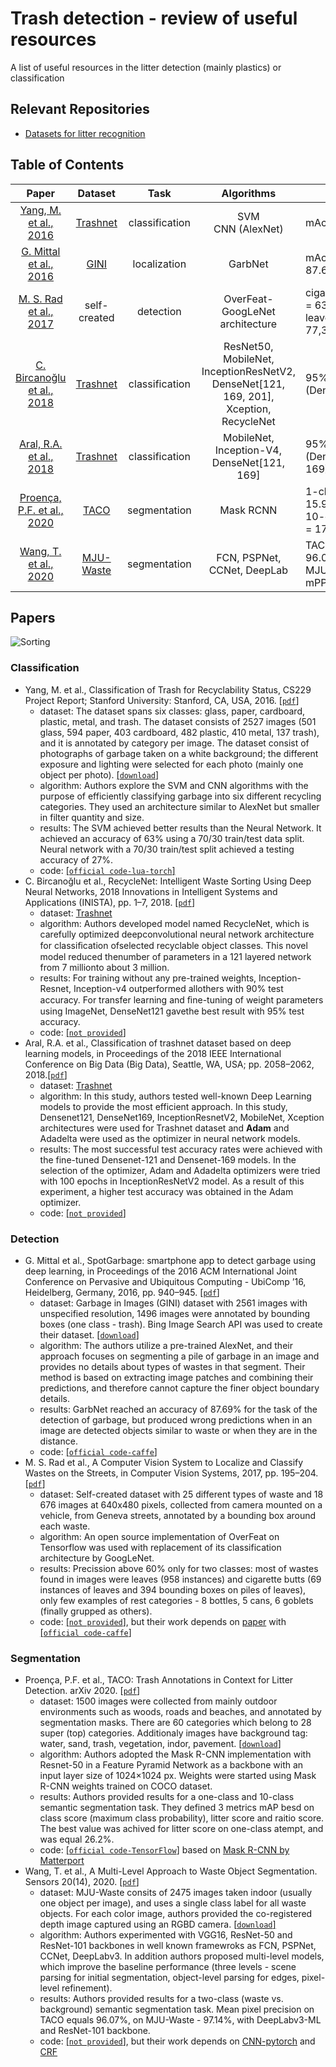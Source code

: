 # Trash detection - review of useful resources
A list of useful resources in the litter detection (mainly plastics) or classification

## Relevant Repositories
- [Datasets for litter recognition](https://github.com/AgaMiko/waste-datasets-review)

## Table of Contents

| Paper |  Dataset | Task | Algorithms | Results | Code |
|:-----:|:-------:|:----:|:----------:|---------|------|
| [Yang, M. et al., 2016](http://cs229.stanford.edu/proj2016/report/ThungYang-ClassificationOfTrashForRecyclabilityStatus-report.pdf)| [Trashnet](https://github.com/garythung/trashnet/tree/master/data) | classification |  SVM<br>CNN (AlexNet)    | mAcc = 63% | [Github](https://github.com/garythung/trashnet) |
|[G. Mittal et al., 2016](https://dl.acm.org/doi/pdf/10.1145/2971648.2971731)| [GINI](https://github.com/spotgarbage/spotgarbage-GINI)  | localization |   GarbNet   |mAcc = 87.69%|[SpotGarbage app](https://github.com/KudaP/SpotGarbage) |
|    [M. S. Rad et al., 2017](https://arxiv.org/pdf/1710.11374.pdf)   |   self-created    |    detection  | OverFeat-GoogLeNet architecture | cigarette Prec. = 63.2% <br>leaves Prec. = 77,35% |   not provided   |
| [C. Bircanoğlu et al., 2018](https://www.researchgate.net/publication/325626219_RecycleNet_Intelligent_Waste_Sorting_Using_Deep_Neural_Networks)  |[Trashnet](https://github.com/garythung/trashnet/tree/master/data) | classification |  ResNet50, MobileNet, InceptionResNetV2, DenseNet[121, 169, 201], Xception, RecycleNet| 95% Accuracy (DenseNet121) | not provided |
| [Aral, R.A. et al., 2018](https://ieeexplore.ieee.org/stamp/stamp.jsp?tp=&arnumber=8622212&tag=1)  |[Trashnet](https://github.com/garythung/trashnet/tree/master/data) | classification |  MobileNet, Inception-V4, DenseNet[121, 169]| 95% Accuracy (DenseNet[121, 169]) | not provided |
|[Proença, P.F. et al., 2020](https://arxiv.org/pdf/2003.06975.pdf)| [TACO](http://tacodataset.org/) | segmentation | Mask RCNN |1-class mAP = 15.9% <br>10-class mAP = 17.6%| [Github](https://github.com/pedropro/TACO) |
|[Wang, T. et al., 2020](https://www.mdpi.com/1424-8220/20/14/3816)| [MJU-Waste](https://github.com/realwecan/mju-waste/) | segmentation | FCN, PSPNet, CCNet, DeepLab | TACO mPP - 96.07<br>MJU-Waste mPP = 97.14%  | not provided |

## Papers
![Sorting](https://upload.wikimedia.org/wikipedia/commons/4/4e/Garbage_dump_site.svg)
### Classification
-  Yang, M. et al., Classification of Trash for Recyclability Status, CS229 Project Report; Stanford University: Stanford, CA, USA, 2016. [[`pdf`](http://cs229.stanford.edu/proj2016/report/ThungYang-ClassificationOfTrashForRecyclabilityStatus-report.pdf)]
     - dataset: The dataset spans six classes: glass, paper, cardboard, plastic, metal, and trash. The dataset consists of 2527 images (501 glass, 594 paper, 403 cardboard, 482 plastic, 410 metal, 137 trash), and it is annotated by category per image. The dataset consist of photographs of garbage taken on a white background; the different exposure and lighting were selected for each photo (mainly one object per photo). [[`download`]](https://github.com/garythung/trashnet/tree/master/data)
     - algorithm: Authors explore the SVM and CNN algorithms with the purpose of efficiently classifying garbage into six different recycling categories. They used an architecture similar to AlexNet but smaller in filter quantity and size.
     - results: The SVM achieved better results than the Neural Network. It achieved an accuracy of 63% using a 70/30 train/test data split. Neural network with a 70/30 train/test split achieved a testing accuracy of 27%.
     - code: [[`official code-lua-torch`]](https://github.com/garythung/trashnet)
- C. Bircanoğlu et al., RecycleNet: Intelligent Waste Sorting Using Deep Neural Networks, 2018 Innovations in Intelligent Systems and Applications (INISTA), pp. 1–7, 2018. [[`pdf`](https://www.researchgate.net/publication/325626219_RecycleNet_Intelligent_Waste_Sorting_Using_Deep_Neural_Networks)]
  - dataset: [Trashnet](https://github.com/garythung/trashnet/tree/master/data)
  - algorithm: Authors developed model named RecycleNet, which is carefully optimized deepconvolutional neural network architecture for classiﬁcation ofselected recyclable object classes. This novel model reduced thenumber of parameters in a 121 layered network from 7 millionto about 3 million.
  - results: For training without any pre-trained weights, Inception-Resnet, Inception-v4 outperformed allothers with 90% test accuracy. For transfer learning and ﬁne-tuning of weight parameters using ImageNet, DenseNet121 gavethe best result with 95% test accuracy.
  - code: [[`not provided`]]()
- Aral, R.A. et al., Classification of trashnet dataset based on deep learning models, in Proceedings of the 2018 IEEE International Conference on Big Data (Big Data), Seattle, WA, USA; pp. 2058–2062, 2018.[[`pdf`](https://ieeexplore.ieee.org/stamp/stamp.jsp?tp=&arnumber=8622212&tag=1)]
  - dataset: [Trashnet](https://github.com/garythung/trashnet/tree/master/data)
  - algorithm: In this study, authors tested well-known Deep Learning models to provide the most efficient approach. In this study, Densenet121, DenseNet169, InceptionResnetV2, MobileNet, Xception architectures were used for Trashnet dataset and __Adam__ and Adadelta were used as the optimizer in neural network models.
  - results: The most successful test accuracy rates were achieved with the fine-tuned Densenet-121 and Densenet-169 models. In the selection of the optimizer, Adam and Adadelta optimizers were tried with 100 epochs in InceptionResNetV2 model. As a result of this experiment, a higher test accuracy was obtained in the Adam optimizer.
  - code: [[`not provided`]]()

### Detection

- G. Mittal et al., SpotGarbage: smartphone app to detect garbage using deep learning, in Proceedings of the 2016 ACM International Joint Conference on Pervasive and Ubiquitous Computing - UbiComp ’16, Heidelberg, Germany, 2016, pp. 940–945. [[`pdf`](https://dl.acm.org/doi/pdf/10.1145/2971648.2971731)]
  - dataset: Garbage in Images (GINI) dataset with 2561 images with unspecified resolution, 1496 images were annotated by bounding boxes (one class - trash). Bing Image Search API was used to create their dataset. [[`download`]](https://github.com/spotgarbage/spotgarbage-GINI)
  - algorithm: The authors utilize a pre-trained AlexNet, and their approach focuses on segmenting a pile of garbage in an image and provides no details about types of wastes in that segment. Their method is based on extracting image patches and combining their predictions, and therefore cannot capture the finer object boundary details.
  - results: GarbNet reached an accuracy of 87.69% for the task of the detection of garbage, but produced wrong predictions when in an image are detected objects similar to waste or when they are in the distance.
  - code: [[`official code-caffe`]](https://github.com/KudaP/SpotGarbage)
- M. S. Rad et al., A Computer Vision System to Localize and Classify Wastes on the Streets, in Computer Vision Systems, 2017, pp. 195–204. [[`pdf`](https://arxiv.org/pdf/1710.11374.pdf)]
  - dataset: Self-created dataset with 25 different types of waste and 18 676 images at 640x480 pixels, collected from camera mounted on a vehicle, from Geneva streets, annotated by a bounding box around each waste.
  - algorithm: An open source implementation of OverFeat on Tensorflow was used with replacement of its classification architecture by GoogLeNet.
  - results: Precission above 60% only for two classes: most of wastes found in images were leaves (958 instances) and cigarette butts (69 instances of leaves and 394 bounding boxes on piles of leaves), only few examples of rest categories - 8 bottles, 5 cans, 6 goblets (finally grupped as others).
  - code: [[`not provided`]](), but their work depends on [paper](https://arxiv.org/pdf/1506.04878.pdf) with [[`official code-caffe`]](https://github.com/wuyx/End-to-end-people-detection-in-crowded-scenes)


### Segmentation
- Proença, P.F. et al., TACO: Trash Annotations in Context for Litter Detection. arXiv 2020. [[`pdf`](https://arxiv.org/pdf/2003.06975.pdf)]
  - dataset: 1500 images were collected from mainly outdoor environments such as woods, roads and beaches, and annotated by segmentation masks. There are 60 categories which belong to 28 super (top) categories. Additionaly images have background tag: water, sand, trash, vegetation, indor, pavement. [[`download`]](https://github.com/pedropro/TACO/tree/master/data)
  - algorithm: Authors adopted the Mask R-CNN implementation with Resnet-50 in a Feature Pyramid Network as a backbone with an input layer size of 1024×1024 px. Weights were started using Mask R-CNN weights trained on COCO dataset.
  - results: Authors provided results for a one-class and 10-class semantic segmentation task. They defined 3 metrics mAP besd on class score (maximum class probability), litter score and raitio score. The best value was achived for litter score on one-class atempt, and was equal 26.2%.
  - code: [[`official code-TensorFlow`]](https://github.com/pedropro/TACO) based on [Mask R-CNN by Matterport](https://github.com/matterport/Mask_RCNN)
- Wang, T. et al., A Multi-Level Approach to Waste Object Segmentation. Sensors 20(14), 2020. [[`pdf`](https://www.mdpi.com/1424-8220/20/14/3816)]
  - dataset: MJU-Waste consits of 2475 images taken indoor (usually one object per image), and uses a single class label for all waste objects. For each color image, authors provided the co-registered depth image captured using an RGBD camera. [[`download`]](https://drive.google.com/file/d/1o101UBJGeeMPpI-DSY6oh-tLk9AHXMny/view)
  - algorithm: Authors experimented with VGG16, ResNet-50 and ResNet-101 backbones in well known framewroks as FCN, PSPNet, CCNet, DeepLabv3. In addition authors proposed multi-level models, which improve the baseline performance (three levels - scene parsing for initial segmentation, object-level parsing for edges, pixel-level refinement).
  - results: Authors provided results for a two-class (waste vs. background) semantic segmentation task. Mean pixel precision on TACO equals 96.07%, on MJU-Waste - 97.14%, with DeepLabv3-ML and ResNet-101 backbone.
  - code: [[`not provided`]](), but their work depends on [CNN-pytorch](https://github.com/Tramac/awesome-semantic-segmentation-pytorch/) and [CRF](https://github.com/lucasb-eyer/pydensecrf/)
